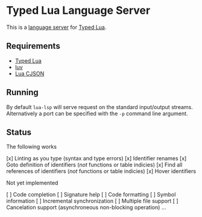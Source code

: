 # Typed Lua Language Server

This is a [language server](http://langserver.org/) for [Typed Lua](https://github.com/andremm/typedlua).

## Requirements

 * [Typed Lua](https://github.com/andremm/typedlua)
 * [luv](https://github.com/luvit/luv)
 * [Lua CJSON](https://www.kyne.com.au/~mark/software/lua-cjson.php)

## Running

By default `lua-lsp` will serve request on the standard input/output streams.
Alternatively a port can be specified with the `-p` command line argument.

## Status

The following works

 [x] Linting as you type (syntax and type errors)
 [x] Identifier renames
 [x] Goto definition of identifiers (*not* functions or table indicies)
 [x] Find all references of identifiers (*not* functions or table indicies)
 [x] Hover identifiers

Not yet implemented

 [ ] Code completion
 [ ] Signature help
 [ ] Code formatting
 [ ] Symbol information
 [ ] Incremental synchronization
 [ ] Multiple file support
 [ ] Cancelation support (asynchroneous non-blocking operation)
 ...

